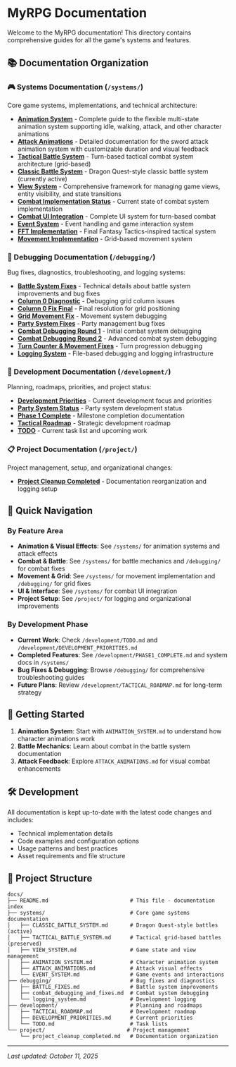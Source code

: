 # MyRPG Documentation

Welcome to the MyRPG documentation! This directory contains comprehensive guides for all the game's systems and features.

## 📚 Documentation Organization

### 🎮 Systems Documentation (`/systems/`)
Core game systems, implementations, and technical architecture:
- **[Animation System](systems/ANIMATION_SYSTEM.md)** - Complete guide to the flexible multi-state animation system supporting idle, walking, attack, and other character animations
- **[Attack Animations](systems/ATTACK_ANIMATIONS.md)** - Detailed documentation for the sword attack animation system with customizable duration and visual feedback
- **[Tactical Battle System](systems/TACTICAL_BATTLE_SYSTEM.md)** - Turn-based tactical combat system architecture (grid-based)
- **[Classic Battle System](systems/CLASSIC_BATTLE_SYSTEM.md)** - Dragon Quest-style classic battle system (currently active)
- **[View System](systems/VIEW_SYSTEM.md)** - Comprehensive framework for managing game views, entity visibility, and state transitions
- **[Combat Implementation Status](systems/COMBAT_IMPLEMENTATION_STATUS.md)** - Current state of combat system implementation
- **[Combat UI Integration](systems/combat_ui_integration.md)** - Complete UI system for turn-based combat
- **[Event System](systems/EVENT_SYSTEM.md)** - Event handling and game interaction system
- **[FFT Implementation](systems/FFT_IMPLEMENTATION.md)** - Final Fantasy Tactics-inspired tactical system
- **[Movement Implementation](systems/MOVEMENT_IMPLEMENTATION_COMPLETE.md)** - Grid-based movement system

### 🐛 Debugging Documentation (`/debugging/`)
Bug fixes, diagnostics, troubleshooting, and logging systems:
- **[Battle System Fixes](debugging/BATTLE_FIXES.md)** - Technical details about battle system improvements and bug fixes
- **[Column 0 Diagnostic](debugging/COLUMN_0_DIAGNOSTIC.md)** - Debugging grid column issues
- **[Column 0 Fix Final](debugging/COLUMN_0_FIX_FINAL.md)** - Final resolution for grid positioning
- **[Grid Movement Fix](debugging/GRID_MOVEMENT_FIX.md)** - Movement system debugging
- **[Party System Fixes](debugging/PARTY_SYSTEM_FIXES.md)** - Party management bug fixes
- **[Combat Debugging Round 1](debugging/combat_debugging_and_fixes.md)** - Initial combat system debugging
- **[Combat Debugging Round 2](debugging/combat_debugging_round2.md)** - Advanced combat system debugging
- **[Turn Counter & Movement Fixes](debugging/turn_counter_and_movement_fixes.md)** - Turn progression debugging
- **[Logging System](debugging/logging_system.md)** - File-based debugging and logging infrastructure

### 🚀 Development Documentation (`/development/`)
Planning, roadmaps, priorities, and project status:
- **[Development Priorities](development/DEVELOPMENT_PRIORITIES.md)** - Current development focus and priorities
- **[Party System Status](development/PARTY_SYSTEM_STATUS.md)** - Party system development status
- **[Phase 1 Complete](development/PHASE1_COMPLETE.md)** - Milestone completion documentation
- **[Tactical Roadmap](development/TACTICAL_ROADMAP.md)** - Strategic development roadmap
- **[TODO](development/TODO.md)** - Current task list and upcoming work

### 📋 Project Documentation (`/project/`)
Project management, setup, and organizational changes:
- **[Project Cleanup Completed](project/project_cleanup_completed.md)** - Documentation reorganization and logging setup

## 🎯 Quick Navigation

### By Feature Area
- **Animation & Visual Effects**: See `/systems/` for animation systems and attack effects
- **Combat & Battle**: See `/systems/` for battle mechanics and `/debugging/` for combat fixes  
- **Movement & Grid**: See `/systems/` for movement implementation and `/debugging/` for grid fixes
- **UI & Interface**: See `/systems/` for combat UI integration
- **Project Setup**: See `/project/` for logging and organizational improvements

### By Development Phase
- **Current Work**: Check `/development/TODO.md` and `/development/DEVELOPMENT_PRIORITIES.md`
- **Completed Features**: See `/development/PHASE1_COMPLETE.md` and system docs in `/systems/`
- **Bug Fixes & Debugging**: Browse `/debugging/` for comprehensive troubleshooting guides
- **Future Plans**: Review `/development/TACTICAL_ROADMAP.md` for long-term strategy

## 🚀 Getting Started

1. **Animation System**: Start with `ANIMATION_SYSTEM.md` to understand how character animations work
2. **Battle Mechanics**: Learn about combat in the battle system documentation
3. **Attack Feedback**: Explore `ATTACK_ANIMATIONS.md` for visual combat enhancements

## 🛠️ Development

All documentation is kept up-to-date with the latest code changes and includes:
- Technical implementation details
- Code examples and configuration options
- Usage patterns and best practices
- Asset requirements and file structure

## 📁 Project Structure

```
docs/
├── README.md                          # This file - documentation index
├── systems/                           # Core game systems documentation
│   ├── CLASSIC_BATTLE_SYSTEM.md       # Dragon Quest-style battles (active)
│   ├── TACTICAL_BATTLE_SYSTEM.md      # Tactical grid-based battles (preserved)
│   ├── VIEW_SYSTEM.md                 # Game state and view management
│   ├── ANIMATION_SYSTEM.md            # Character animation system
│   ├── ATTACK_ANIMATIONS.md           # Attack visual effects
│   └── EVENT_SYSTEM.md                # Game events and interactions
├── debugging/                         # Bug fixes and diagnostics
│   ├── BATTLE_FIXES.md                # Battle system improvements
│   ├── combat_debugging_and_fixes.md  # Combat system debugging
│   └── logging_system.md              # Development logging
├── development/                       # Planning and roadmaps
│   ├── TACTICAL_ROADMAP.md            # Development roadmap
│   ├── DEVELOPMENT_PRIORITIES.md      # Current priorities
│   └── TODO.md                        # Task lists
└── project/                          # Project management
    └── project_cleanup_completed.md   # Documentation organization
```

---

*Last updated: October 11, 2025*